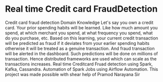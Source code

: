 # Real time Credit card FraudDetection

Credit card fraud detection Domain Knowledge
Let's say you own a credit card. Your prior spending habits will be learned. Like how much amount you spend, at which merchant you spend, at what frequency you spend, what do you purchase, etc. 
Based on this learning, your current credit transaction will be predicted as fraud if it deviates from your earlier spending habits otherwise it will be treated as a genuine transaction. And fraud transaction will be alerted in the dashboard. 
Such predictions will be done on millions of transaction. Hence distributed frameworks are used which can scale as the transactions increases.
Real time Creditcard Fruad detection using Spark, Kafka, Cassandra. Automation of Spark Jobs using Airflow Automation.
This project was made possible with shear help of Pramod Narayana Sir
